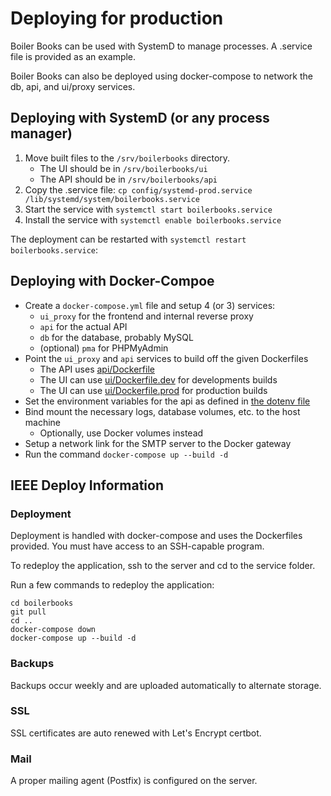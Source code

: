 # Deploying for production

Boiler Books can be used with SystemD to manage processes. A .service file is provided as an example.

Boiler Books can also be deployed using docker-compose to network the db, api, and ui/proxy services.

## Deploying with SystemD (or any process manager)

1. Move built files to the `/srv/boilerbooks` directory.
    * The UI should be in `/srv/boilerbooks/ui`
    * The API should be in `/srv/boilerbooks/api`
2. Copy the .service file: `cp config/systemd-prod.service /lib/systemd/system/boilerbooks.service`
2. Start the service with `systemctl start boilerbooks.service`
3. Install the service with `systemctl enable boilerbooks.service`

The deployment can be restarted with `systemctl restart boilerbooks.service`:

## Deploying with Docker-Compoe

* Create a `docker-compose.yml` file and setup 4 (or 3) services:
    * `ui_proxy` for the frontend and internal reverse proxy
    * `api` for the actual API
    * `db` for the database, probably MySQL
    * (optional) `pma` for PHPMyAdmin
* Point the `ui_proxy` and `api` services to build off the given Dockerfiles
    * The API uses [api/Dockerfile](/api/Dockerfile)
    * The UI can use [ui/Dockerfile.dev](/ui/Dockerfile.dev) for developments builds
    * The UI can use [ui/Dockerfile.prod](/ui/Dockerfile.prod) for production builds
* Set the environment variables for the api as defined in [the dotenv file](/api/.env.git)
* Bind mount the necessary logs, database volumes, etc. to the host machine
    * Optionally, use Docker volumes instead
* Setup a network link for the SMTP server to the Docker gateway
* Run the command `docker-compose up --build -d`

## IEEE Deploy Information

### Deployment

Deployment is handled with docker-compose and uses the Dockerfiles provided. You must have access to an SSH-capable program.

To redeploy the application, ssh to the server and cd to the service folder.

Run a few commands to redeploy the application:

```
cd boilerbooks
git pull
cd ..
docker-compose down
docker-compose up --build -d
```

### Backups

Backups occur weekly and are uploaded automatically to alternate storage.

### SSL

SSL certificates are auto renewed with Let's Encrypt certbot.

### Mail

A proper mailing agent (Postfix) is configured on the server.
